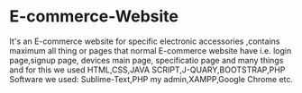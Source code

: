 # E-commerce-Website
It's an E-commerce website for specific electronic accessories ,contains maximum all thing or pages that normal E-commerce website have i.e. login page,signup page, devices main page, specificatio page and many things
and for this we used HTML,CSS,JAVA SCRIPT,J-QUARY,BOOTSTRAP,PHP
Software we used: Sublime-Text,PHP my admin,XAMPP,Google Chrome etc.
